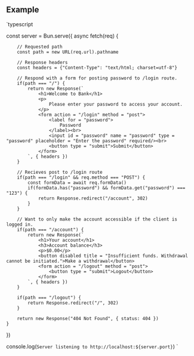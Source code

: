 ## Example
`typescript

const server = Bun.serve({
    async fetch(req) {

        // Requested path
        const path = new URL(req.url).pathname

        // Response headers
        const headers = {"Content-Type": "text/html; charset=utf-8"}

        // Respond with a form for posting password to /login route.
        if(path === "/") {
            return new Response(`
                <h1>Welcome to Bank</h1>
                <p>
                    Please enter your password to access your account.
                </p>
                <form action = "/login" method = "post">
                    <label for = "password">
                        Password
                    </label><br>
                    <input id = "password" name = "password" type = "password" placeholder = "Enter the password" required/><br>
                    <button type = "submit">Submit</button>
                </form>    
            `, { headers })
        }

        // Recieves post to /login route
        if(path === "/login" && req.method === "POST") {
            const formData = await req.formData()
            if(formData.has("password") && formData.get("password") === "123") {
                return Response.redirect("/account", 302)
            }
        }

        // Want to only make the account accessible if the client is logged in.
        if(path === "/account") {
            return new Response(`
                <h1>Your account</h1>
                <h3>Account balance</h3>
                <p>$0.00</p>
                <button disabled title = "Insufficient funds. Withdrawal cannot be initiated.">Make a withdrawal</button>
                <form action = "/logout" method = "post">
                    <button type = "submit">Logout</button>
                </form>
            `, { headers })
        }

        if(path === "/logout") {
            return Response.redirect("/", 302)
        }

        return new Response("404 Not Found", { status: 404 })
    }
})

console.log(`Server listening to http://localhost:${server.port}`)
`
